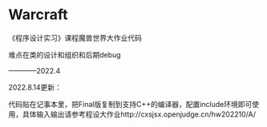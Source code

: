 # Warcraft

《程序设计实习》课程魔兽世界大作业代码

 难点在类的设计和组织和后期debug
 
 ————2022.4

2022.8.14更新：

代码贴在记事本里，把Final版复制到支持C++的编译器，配置include环境即可使用，具体输入输出请参考程设大作业http://cxsjsx.openjudge.cn/hw202210/A/
